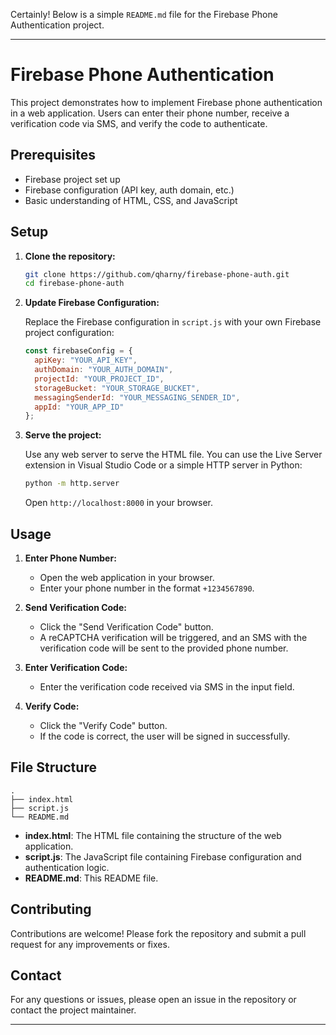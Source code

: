 Certainly! Below is a simple `README.md` file for the Firebase Phone Authentication project.

---

# Firebase Phone Authentication

This project demonstrates how to implement Firebase phone authentication in a web application. Users can enter their phone number, receive a verification code via SMS, and verify the code to authenticate.

## Prerequisites

- Firebase project set up
- Firebase configuration (API key, auth domain, etc.)
- Basic understanding of HTML, CSS, and JavaScript

## Setup

1. **Clone the repository:**

   ```bash
   git clone https://github.com/qharny/firebase-phone-auth.git
   cd firebase-phone-auth
   ```

2. **Update Firebase Configuration:**

   Replace the Firebase configuration in `script.js` with your own Firebase project configuration:

   ```javascript
   const firebaseConfig = {
     apiKey: "YOUR_API_KEY",
     authDomain: "YOUR_AUTH_DOMAIN",
     projectId: "YOUR_PROJECT_ID",
     storageBucket: "YOUR_STORAGE_BUCKET",
     messagingSenderId: "YOUR_MESSAGING_SENDER_ID",
     appId: "YOUR_APP_ID"
   };
   ```

3. **Serve the project:**

   Use any web server to serve the HTML file. You can use the Live Server extension in Visual Studio Code or a simple HTTP server in Python:

   ```bash
   python -m http.server
   ```

   Open `http://localhost:8000` in your browser.

## Usage

1. **Enter Phone Number:**

   - Open the web application in your browser.
   - Enter your phone number in the format `+1234567890`.

2. **Send Verification Code:**

   - Click the "Send Verification Code" button.
   - A reCAPTCHA verification will be triggered, and an SMS with the verification code will be sent to the provided phone number.

3. **Enter Verification Code:**

   - Enter the verification code received via SMS in the input field.

4. **Verify Code:**

   - Click the "Verify Code" button.
   - If the code is correct, the user will be signed in successfully.

## File Structure

```plaintext
.
├── index.html
├── script.js
└── README.md
```

- **index.html**: The HTML file containing the structure of the web application.
- **script.js**: The JavaScript file containing Firebase configuration and authentication logic.
- **README.md**: This README file.

## Contributing

Contributions are welcome! Please fork the repository and submit a pull request for any improvements or fixes.

<!-- ## License

This project is licensed under the MIT License. -->

## Contact

For any questions or issues, please open an issue in the repository or contact the project maintainer.

---